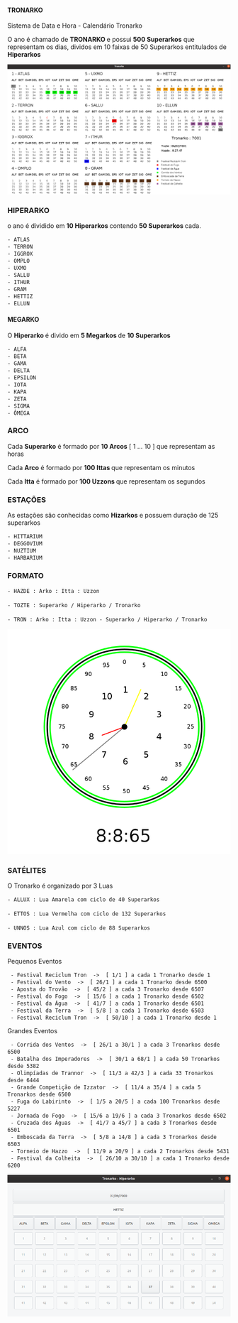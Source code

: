 #### TRONARKO


 Sistema de Data e Hora - Calendário Tronarko

 O ano é chamado de <b> TRONARKO </b> e possui <b> 500 Superarkos</b> que representam os dias, dividos em 10 faixas de 50 Superarkos entitulados de <b> Hiperarkos </b>
 
![Tronarko](https://github.com/luandkg/tronarko/blob/master/images/tronarko7001.png)

### HIPERARKO

 o ano é dividido em <b> 10 Hiperarkos </b> contendo <b>50 Superarkos </b> cada.

	- ATLAS
	- TERRON
	- IGGROX
	- OMPLO
	- UXMO
	- SALLU
	- ITHUR
	- GRAM
	- HETTIZ
	- ELLUN


#### MEGARKO

 O <b> Hiperarko </b> é divido em <b> 5 Megarkos </b> de <b> 10 Superarkos </b>
 
	- ALFA
	- BETA
	- GAMA
	- DELTA
	- EPSILON
	- IOTA
	- KAPA
	- ZETA
	- SIGMA
	- ÔMEGA 
	
### ARCO

 Cada <b>Superarko</b> é formado por <b>10 Arcos</b> [ 1 ... 10 ] que representam as horas
 
 Cada <b>Arco</b> é formado por <b>100 Ittas </b>que representam os minutos
 
 Cada <b>Itta</b> é formado por <b>100 Uzzons </b>que representam os segundos

### ESTAÇÕES

 As estações são conhecidas como <b>Hizarkos</b> e possuem duração de 125 superarkos

	- HITTARIUM
	- DEGGOVIUM
	- NUZTIUM
	- HARBARIUM
	
	
### FORMATO

	- HAZDE : Arko : Itta : Uzzon
	
	- TOZTE : Superarko / Hiperarko / Tronarko
	
	- TRON : Arko : Itta : Uzzon - Superarko / Hiperarko / Tronarko
	
![Hazde](https://github.com/luandkg/tronarko/blob/master/images/hazde.png)


### SATÉLITES

O Tronarko é organizado por 3 Luas 
	
	- ALLUX : Lua Amarela com ciclo de 40 Superarkos
	
	- ETTOS : Lua Vermelha com ciclo de 132 Superarkos
	
	- UNNOS : Lua Azul com ciclo de 88 Superarkos

### EVENTOS

 Pequenos Eventos 

	 - Festival Reciclum Tron  ->  [ 1/1 ] a cada 1 Tronarko desde 1
	 - Festival do Vento  ->  [ 26/1 ] a cada 1 Tronarko desde 6500
	 - Aposta do Trovão  ->  [ 45/2 ] a cada 3 Tronarko desde 6507
	 - Festival do Fogo  ->  [ 15/6 ] a cada 1 Tronarko desde 6502
	 - Festival da Água  ->  [ 41/7 ] a cada 1 Tronarko desde 6501
	 - Festival da Terra  ->  [ 5/8 ] a cada 1 Tronarko desde 6503
	 - Festival Reciclum Tron  ->  [ 50/10 ] a cada 1 Tronarko desde 1

 Grandes Eventos 

	 - Corrida dos Ventos  ->  [ 26/1 a 30/1 ] a cada 3 Tronarkos desde 6500
	 - Batalha dos Imperadores  ->  [ 30/1 a 68/1 ] a cada 50 Tronarkos desde 5382
	 - Olimpíadas de Trannor  ->  [ 11/3 a 42/3 ] a cada 33 Tronarkos desde 6444
	 - Grande Competição de Izzator  ->  [ 11/4 a 35/4 ] a cada 5 Tronarkos desde 6500
	 - Fuga do Labirinto  ->  [ 1/5 a 20/5 ] a cada 100 Tronarkos desde 5227
	 - Jornada do Fogo  ->  [ 15/6 a 19/6 ] a cada 3 Tronarkos desde 6502
	 - Cruzada dos Águas  ->  [ 41/7 a 45/7 ] a cada 3 Tronarkos desde 6501
	 - Emboscada da Terra  ->  [ 5/8 a 14/8 ] a cada 3 Tronarkos desde 6503
	 - Torneio de Hazzo  ->  [ 11/9 a 20/9 ] a cada 2 Tronarkos desde 5431
	 - Festival da Colheita  ->  [ 26/10 a 30/10 ] a cada 1 Tronarko desde 6200


	
![Hiperarko](https://github.com/luandkg/tronarko/blob/master/images/hiperarko.png)
